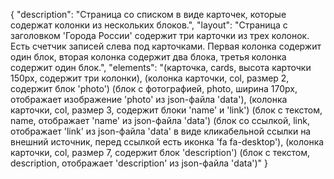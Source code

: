 {
"description": "Страница со списком в виде карточек, которые содержат колонки из нескольких блоков.",
"layout": "Страница с заголовком 'Города России' содержит три карточки из трех колонок. Есть счетчик записей слева под карточками. Первая колонка содержит один блок, вторая колонка содержит два блока, третья колонка содержит один блок.",
"elements": "(карточка, cards, высота карточки 150px, содержит три колонки),
(колонка карточки, col, размер 2, содержит блок 'photo')
(блок с фотографией, photo, ширина 170px, отображает изображение 'photo' из json-файла 'data'),
(колонка карточки, col, размер 3, содержит блоки 'name' и 'link')
(блок с текстом, name, отображает 'name' из json-файла 'data')
(блок со ссылкой, link, отображает 'link' из json-файла 'data' в виде кликабельной ссылки на внешний источник, перед ссылкой есть иконка 'fa fa-desktop'),
(колонка карточки, col, размер 7, содержит блок 'description')
(блок с текстом, description, отображает 'description' из json-файла 'data')"
}